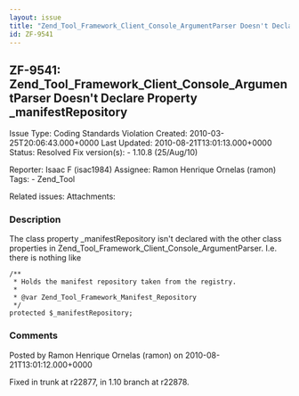```yaml
---
layout: issue
title: "Zend_Tool_Framework_Client_Console_ArgumentParser Doesn't Declare Property _manifestRepository"
id: ZF-9541
---
```


ZF-9541: Zend\_Tool\_Framework\_Client\_Console\_ArgumentParser Doesn't Declare Property \_manifestRepository
-------------------------------------------------------------------------------------------------------------

 Issue Type: Coding Standards Violation Created: 2010-03-25T20:06:43.000+0000 Last Updated: 2010-08-21T13:01:13.000+0000 Status: Resolved Fix version(s): - 1.10.8 (25/Aug/10)
 
 Reporter:  Isaac F (isac1984)  Assignee:  Ramon Henrique Ornelas (ramon)  Tags: - Zend\_Tool
 
 Related issues: 
 Attachments: 
### Description

The class property \_manifestRepository isn't declared with the other class properties in Zend\_Tool\_Framework\_Client\_Console\_ArgumentParser. I.e. there is nothing like

 
    /**
     * Holds the manifest repository taken from the registry.
     *
     * @var Zend_Tool_Framework_Manifest_Repository
     */
    protected $_manifestRepository;


 

 

### Comments

Posted by Ramon Henrique Ornelas (ramon) on 2010-08-21T13:01:12.000+0000

Fixed in trunk at r22877, in 1.10 branch at r22878.

 

 